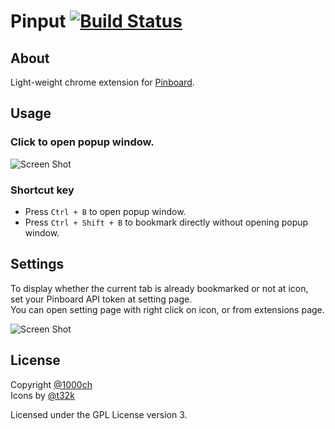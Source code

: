 # Pinput [![Build Status](https://travis-ci.org/1000ch/pinput.svg?branch=master)](https://travis-ci.org/1000ch/pinput)

## About

Light-weight chrome extension for [Pinboard](http://pinboard.in/).

## Usage

### Click to open popup window.

![Screen Shot](https://raw.github.com/1000ch/pinput/master/screenshot/pinput.png)

### Shortcut key

- Press `Ctrl + B` to open popup window.
- Press `Ctrl + Shift + B` to bookmark directly without opening popup window.

## Settings

To display whether the current tab is already bookmarked or not at icon,  
set your Pinboard API token at setting page.  
You can open setting page with right click on icon, or from extensions page.  

![Screen Shot](https://raw.github.com/1000ch/pinput/master/screenshot/settings.png)

## License

Copyright [@1000ch](http://twitter.com/1000ch)  
Icons by [@t32k](http://twitter.com/t32k)  

Licensed under the GPL License version 3.  
